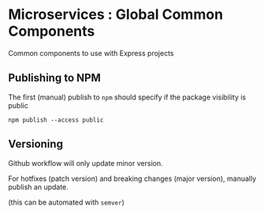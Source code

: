 # Microservices : Global Common Components

Common components to use with Express projects

## Publishing to NPM

The first (manual) publish to `npm` should specify if the package visibility is public

`npm publish --access public`

## Versioning

Github workflow will only update minor version.

For hotfixes (patch version) and breaking changes (major version), manually publish an update.

(this can be automated with `semver`)
